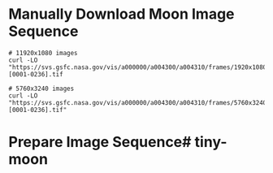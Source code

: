 # Manually Download Moon Image Sequence

    # 11920x1080 images
    curl -LO "https://svs.gsfc.nasa.gov/vis/a000000/a004300/a004310/frames/1920x1080_16x9_30p/moon.[0001-0236].tif

    # 5760x3240 images
    curl -LO "https://svs.gsfc.nasa.gov/vis/a000000/a004300/a004310/frames/5760x3240_16x9_30p/moon.[0001-0236].tif"

# Prepare Image Sequence# tiny-moon
